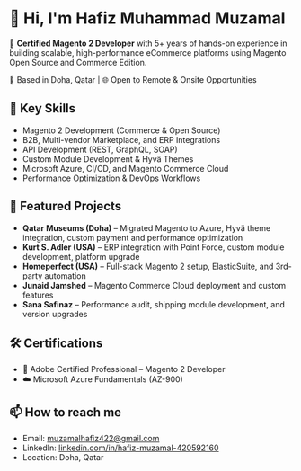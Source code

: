 # 👋 Hi, I'm Hafiz Muhammad Muzamal

🔧 **Certified Magento 2 Developer** with 5+ years of hands-on experience in building scalable, high-performance eCommerce platforms using Magento Open Source and Commerce Edition.

📍 Based in Doha, Qatar | 🌐 Open to Remote & Onsite Opportunities

## 💼 Key Skills
- Magento 2 Development (Commerce & Open Source)
- B2B, Multi-vendor Marketplace, and ERP Integrations
- API Development (REST, GraphQL, SOAP)
- Custom Module Development & Hyvä Themes
- Microsoft Azure, CI/CD, and Magento Commerce Cloud
- Performance Optimization & DevOps Workflows

## 🚀 Featured Projects
- **Qatar Museums (Doha)** – Migrated Magento to Azure, Hyvä theme integration, custom payment and performance optimization
- **Kurt S. Adler (USA)** – ERP integration with Point Force, custom module development, platform upgrade
- **Homeperfect (USA)** – Full-stack Magento 2 setup, ElasticSuite, and 3rd-party automation
- **Junaid Jamshed** – Magento Commerce Cloud deployment and custom features
- **Sana Safinaz** – Performance audit, shipping module development, and version upgrades

## 🛠️ Certifications
- 🏅 Adobe Certified Professional – Magento 2 Developer  
- ☁️ Microsoft Azure Fundamentals (AZ-900)

## 📫 How to reach me
- Email: muzamalhafiz422@gmail.com  
- LinkedIn: [linkedin.com/in/hafiz-muzamal-420592160](https://www.linkedin.com/in/hafiz-muzamal-420592160/)  
- Location: Doha, Qatar
